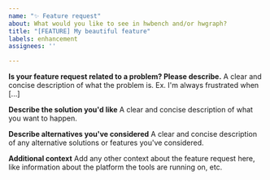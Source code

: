 ```yaml
---
name: "✨ Feature request"
about: What would you like to see in hwbench and/or hwgraph?
title: "[FEATURE] My beautiful feature"
labels: enhancement
assignees: ''

---
```


**Is your feature request related to a problem? Please describe.**
A clear and concise description of what the problem is. Ex. I'm always frustrated when [...]

**Describe the solution you'd like**
A clear and concise description of what you want to happen.

**Describe alternatives you've considered**
A clear and concise description of any alternative solutions or features you've considered.

**Additional context**
Add any other context about the feature request here, like information about the platform the tools are running on, etc.
